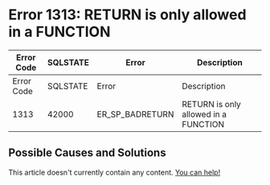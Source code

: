 
# Error 1313: RETURN is only allowed in a FUNCTION


| Error Code | SQLSTATE | Error | Description |
| --- | --- | --- | --- |
| Error Code | SQLSTATE | Error | Description |
| 1313 | 42000 | ER_SP_BADRETURN | RETURN is only allowed in a FUNCTION |




## Possible Causes and Solutions


This article doesn't currently contain any content. [You can help!](/kb/en/writing-and-editing-knowledge-base-articles/)

